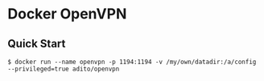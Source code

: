 # Docker OpenVPN

## Quick Start

```console
$ docker run --name openvpn -p 1194:1194 -v /my/own/datadir:/a/config --privileged=true adito/openvpn
```